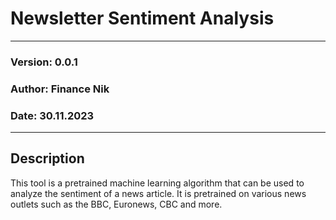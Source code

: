 # Newsletter Sentiment Analysis

---

### Version: 0.0.1

### Author: Finance Nik

### Date: 30.11.2023

---

## Description
This tool is a pretrained machine learning algorithm that can be used to analyze the sentiment of a news article. It is
pretrained on various news outlets such as the BBC, Euronews, CBC and more. 
